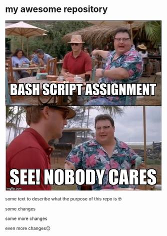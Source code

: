 # my awesome repository

![alt text](meme.jpg "My Awesome Meme")

some text to describe what the purpose of this repo is 🤓

some changes

some more changes

even more changes😑

